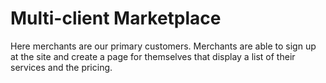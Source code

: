 # Multi-client Marketplace
Here merchants are our primary customers. Merchants are able to sign up at the site and create a page for themselves that display a list of their services and the pricing.
